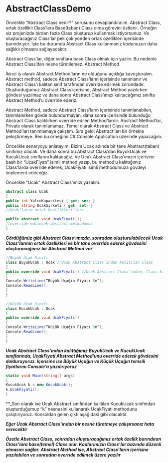 # AbstractClassDemo


Öncelikle “Abstract Class nedir?” sorusunu cevaplandıralım. Abstract Class, ortak özellikli Class’lara Base(taban) Class olma görevini üstlenir. Örneğin siz projenizde birden fazla Class oluşturup kullanmak istiyorsunuz. Ve oluşturacağınız Class’lar pek çok yönden ortak özellikleri içerisinde barındırıyor. İşte bu durumda Abstract Class kullanmanız kodunuzun daha sağlıklı olmasını sağlayacaktır.

Abstract Class’lar, diğer sınıflara base Class olmak için yazılır. Bu nedenle Abstract Class’dan nesne türetilemez.
Abstract Method

İkinci iş olarak Abstract Method‘ların ne olduğunu açıklığa kavuşturalım. Abstract method, sadece Abstract Class’ların içerisinde tanımlanır ve Abstract Class’ı kalıtan sınıf tarafından override edilmek zorundadır. Oluşturduğumuz Abstract Class içerisine, Abstract Method yazılırken gövdesi yazılmaz ve daha sonra Abstract Class’ımızı kalıtacağımız sınıfta Abstract Method’u override ederiz.

Abstract Method, sadece Abstract Class’ların içerisinde tanımlanabilen, tanımlanırken gövde bulundurmayan, daha sonra içerisinde bulunduğu Abstract Class kalıtılırken override edilen Method‘lardır.
Abstract Method’lar, Private olarak tanımlanamaz.
Temel olarak Abstract Class ve Abstract Method’ları tanımlamaya çalıştım. Sıra geldi Abstract’ları bir örnekle pekiştirmeye. Ben bu örneğimi C# Console Application üzerinde yapacağım.

Öncelikle senaryoyu anlatayım. Bizim Ucak adında bir tane Abstract(taban) sınıfımız olacak. Ve daha sonra bu Abstract Class’dan BuyukUcak ve KucukUcak sınıflarını kalıtacağız. Ve Ucak Abstract Class’ımızın içerisine basit bir “UcakFiyatı” isimli method yazıp, bu method’u kalıttığımız Class’larda override ederek, UcakFiyatı isimli methodumuza gövdeyi implement edeceğiz.

Öncelikle “Ucak” Abstract Class’ımızı yazalım.

```C#
abstract class Ucak
{
public int YolcuKapasitesi { get; set; }
public string UcakSirketi { get; set; }
//Ucak’ların ortak Özellikleri’leri

public abstract void UcakFiyati();
//override edilecek abstract methodumuz
}
```

**_Gördüğünüz gibi Abstract Class’ımızda, sonradan oluşturulabilecek Ucak Class’larının ortak özellikleri ve 
bir tane override ederek gövdesini oluşturacağımız bir Abstract Method var_**

```C#
//Büyük Uçak Sınıfı
class BuyukUcak : Ucak //Ucak Abstract Class’ından kalıtılan Class
{
public override void UcakFiyati() //Ucak Abstract Class’ından, Class kalıtırken override ettiğimiz, gövdesini doldurduğumuz method.
{
Console.WriteLine(“Büyük Uçağın Fiyatı 5m”);
Console.ReadLine();
}
}

//Küçük Uçak Sınıfı
class KucukUcak : Ucak
{
public override void UcakFiyati()
{
Console.WriteLine(“Küçük Uçağın Fiyatı 3m”);
Console.ReadLine();
}
}
```
**_Ucak Abstract Class’ından kalıttığımız BuyukUcak ve KucukUcak sınıflarında, UcakFiyati Abstract Method’unu override ederek 
gövdesini dolduruyoruz. İçerisine ise Büyük Uçağın ve Küçük Uçağın temsili fiyatlarını Console’a yazdırıyoruz_**

```C#
static void Main(string[] args)
{
KucukUcak k = new KucukUcak();
k.UcakFiyati();
}
```

**_Son olarak ise Ucak Abstract sınıfından kalıtılan KucukUcak sınıfından oluşturduğumuz “k” nesnesini kullanarak UcakFiyati methodunu çalıştırıyoruz. Konsoldan gelen çıktı aşağıdaki gibi olacaktır.

**_Eğer Ucak Abstract Class’ından bir nesne türetmeye çalışırsanız hata verecektir_**

**_Özetle Abstract Class, sonradan oluşturacağımız ortak özellik barındıran Class’lara base(temel) Class olur. Kodlarımızın Class’lar bazında düzenli olmasını sağlar. Abstract Method ise,
Abstract Class’ların içerisine yazılabilen ve sonradan override edilmek üzere yazılır_**
